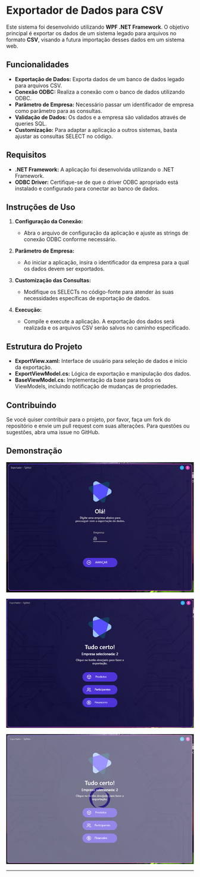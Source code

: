 # Exportador de Dados para CSV

Este sistema foi desenvolvido utilizando **WPF .NET Framework**. O objetivo principal é exportar os dados de um sistema legado para arquivos no formato **CSV**, visando a futura importação desses dados em um sistema web.

## Funcionalidades

- **Exportação de Dados:** Exporta dados de um banco de dados legado para arquivos CSV.
- **Conexão ODBC:** Realiza a conexão com o banco de dados utilizando ODBC.
- **Parâmetro de Empresa:** Necessário passar um identificador de empresa como parâmetro para as consultas.
- **Validação de Dados:** Os dados e a empresa são validados através de queries SQL.
- **Customização:** Para adaptar a aplicação a outros sistemas, basta ajustar as consultas SELECT no código.

## Requisitos

- **.NET Framework:** A aplicação foi desenvolvida utilizando o .NET Framework.
- **ODBC Driver:** Certifique-se de que o driver ODBC apropriado está instalado e configurado para conectar ao banco de dados.

## Instruções de Uso

1. **Configuração da Conexão:**
   - Abra o arquivo de configuração da aplicação e ajuste as strings de conexão ODBC conforme necessário.

2. **Parâmetro de Empresa:**
   - Ao iniciar a aplicação, insira o identificador da empresa para a qual os dados devem ser exportados.

3. **Customização das Consultas:**
   - Modifique os SELECTs no código-fonte para atender às suas necessidades específicas de exportação de dados.

4. **Execução:**
   - Compile e execute a aplicação. A exportação dos dados será realizada e os arquivos CSV serão salvos no caminho especificado.

## Estrutura do Projeto

- **ExportView.xaml:** Interface de usuário para seleção de dados e início da exportação.
- **ExportViewModel.cs:** Lógica de exportação e manipulação dos dados.
- **BaseViewModel.cs:** Implementação da base para todos os ViewModels, incluindo notificação de mudanças de propriedades.

## Contribuindo

Se você quiser contribuir para o projeto, por favor, faça um fork do repositório e envie um pull request com suas alterações. Para questões ou sugestões, abra uma issue no GitHub.

## Demonstração

![Tela para preenchimento da empresa](Images/Tela1.png)

![Tela da exportação de dados](Images/Tela2.png)

![Spinner de carregamento](Images/Tela3.png)

---
